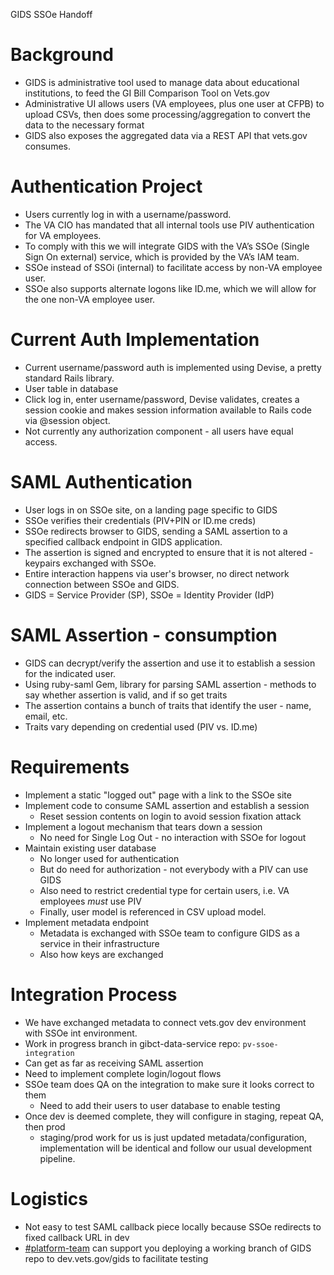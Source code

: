 GIDS SSOe Handoff

# Background
- GIDS is administrative tool used to manage data about educational institutions, to feed the GI Bill Comparison Tool on Vets.gov
- Administrative UI allows users (VA employees, plus one user at CFPB) to upload CSVs, then does some processing/aggregation to convert the data to the necessary format
- GIDS also exposes the aggregated data via a REST API that vets.gov consumes.

# Authentication Project
- Users currently log in with a username/password. 
- The VA CIO has mandated that all internal tools use PIV authentication for VA employees. 
- To comply with this we will integrate GIDS with the VA’s SSOe (Single Sign On external) service, which is provided by the VA’s IAM team.
- SSOe instead of SSOi (internal) to facilitate access by non-VA employee user. 
- SSOe also supports alternate logons like ID.me, which we will allow for the one non-VA employee user.

# Current Auth Implementation
- Current username/password auth is implemented using Devise, a pretty standard Rails library.
- User table in database
- Click log in, enter username/password, Devise validates, creates a session cookie and makes session information available to Rails code via @session object.
- Not currently any authorization component - all users have equal access.

# SAML Authentication
- User logs in on SSOe site, on a landing page specific to GIDS
- SSOe verifies their credentials (PIV+PIN or ID.me creds)
- SSOe redirects browser to GIDS, sending a SAML assertion to a specified callback endpoint in GIDS application.
- The assertion is signed and encrypted to ensure that it is not altered - keypairs exchanged with SSOe.
- Entire interaction happens via user's browser, no direct network connection between SSOe and GIDS.
- GIDS = Service Provider (SP), SSOe = Identity Provider (IdP)

# SAML Assertion - consumption
- GIDS can decrypt/verify the assertion and use it to establish a session for the indicated user.
- Using ruby-saml Gem, library for parsing SAML assertion - methods to say whether assertion is valid, and if so get traits
- The assertion contains a bunch of traits that identify the user - name, email, etc.
- Traits vary depending on credential used (PIV vs. ID.me)

# Requirements
- Implement a static "logged out" page with a link to the SSOe site
- Implement code to consume SAML assertion and establish a session
  - Reset session contents on login to avoid session fixation attack
- Implement a logout mechanism that tears down a session
  - No need for Single Log Out - no interaction with SSOe for logout
- Maintain existing user database
  - No longer used for authentication
  - But do need for authorization - not everybody with a PIV can use GIDS
  - Also need to restrict credential type for certain users, i.e. VA employees *must* use PIV
  - Finally, user model is referenced in CSV upload model.
- Implement metadata endpoint 
  - Metadata is exchanged with SSOe team to configure GIDS as a service in their infrastructure
  - Also how keys are exchanged

# Integration Process
- We have exchanged metadata to connect vets.gov dev environment with SSOe int environment.
- Work in progress branch in gibct-data-service repo: `pv-ssoe-integration`
- Can get as far as receiving SAML assertion
- Need to implement complete login/logout flows
- SSOe team does QA on the integration to make sure it looks correct to them
  - Need to add their users to user database to enable testing
- Once dev is deemed complete, they will configure in staging, repeat QA, then prod
  - staging/prod work for us is just updated metadata/configuration, implementation will be identical and follow our usual development pipeline.

# Logistics
- Not easy to test SAML callback piece locally because SSOe redirects to fixed callback URL in dev
- [#platform-team](https://dsva.slack.com/channels/platform-team) can support you deploying a working branch of GIDS repo to dev.vets.gov/gids to facilitate testing
